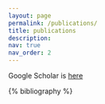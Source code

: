 ```yaml
---
layout: page
permalink: /publications/
title: publications
description:   
nav: true
nav_order: 2
---
```


Google Scholar is [here](https://scholar.google.com/citations?user=MahZ6toAAAAJ&hl=en)

<!-- _pages/publications.md -->
<div class="publications">

{% bibliography %}

</div>
